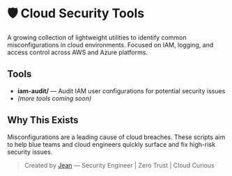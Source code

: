 # 🛡️ Cloud Security Tools

A growing collection of lightweight utilities to identify common misconfigurations in cloud environments. Focused on IAM, logging, and access control across AWS and Azure platforms.

## Tools
- **iam-audit/** — Audit IAM user configurations for potential security issues
- *(more tools coming soon)*

## Why This Exists
Misconfigurations are a leading cause of cloud breaches. These scripts aim to help blue teams and cloud engineers quickly surface and fix high-risk security issues.

> Created by [Jean](https://github.com/Jeanpt) — Security Engineer | Zero Trust | Cloud Curious
